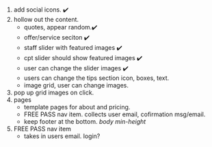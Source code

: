 1. add social icons. ✔️
2. hollow out the content.
    - quotes, appear random.✔️
    - offer/service seciton ✔️
    - staff slider with featured images ✔️
    - cpt slider should show featured images ✔️
    - user can change the slider images ✔️
    - users can change the tips section icon, boxes, text.
    - image grid, user can change images.
3. pop up grid images on click.
4. pages
   - template pages for about and pricing.
   - FREE PASS nav item. collects user email, cofirmation msg/email.
   - keep footer at the bottom. *body min-height*
5. FREE PASS nav item
   - takes in users email. login?